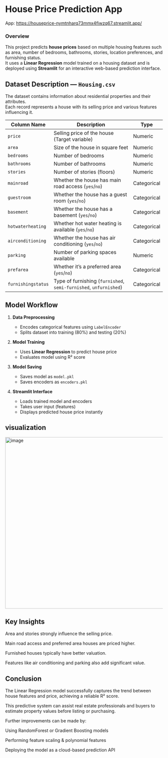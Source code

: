 #  House Price Prediction App
App: https://houseprice-nymtnharq73mmx4fiwzq67.streamlit.app/

###  Overview
This project predicts **house prices** based on multiple housing features such as area, number of bedrooms, bathrooms, stories, location preferences, and furnishing status.  
It uses a **Linear Regression** model trained on a housing dataset and is deployed using **Streamlit** for an interactive web-based prediction interface.

##  Dataset Description — `Housing.csv`

The dataset contains information about residential properties and their attributes.  
Each record represents a house with its selling price and various features influencing it.

| Column Name | Description | Type |
|--------------|-------------|------|
| `price` | Selling price of the house (Target variable) | Numeric |
| `area` | Size of the house in square feet | Numeric |
| `bedrooms` | Number of bedrooms | Numeric |
| `bathrooms` | Number of bathrooms | Numeric |
| `stories` | Number of stories (floors) | Numeric |
| `mainroad` | Whether the house has main road access (`yes`/`no`) | Categorical |
| `guestroom` | Whether the house has a guest room (`yes`/`no`) | Categorical |
| `basement` | Whether the house has a basement (`yes`/`no`) | Categorical |
| `hotwaterheating` | Whether hot water heating is available (`yes`/`no`) | Categorical |
| `airconditioning` | Whether the house has air conditioning (`yes`/`no`) | Categorical |
| `parking` | Number of parking spaces available | Numeric |
| `prefarea` | Whether it’s a preferred area (`yes`/`no`) | Categorical |
| `furnishingstatus` | Type of furnishing (`furnished`, `semi-furnished`, `unfurnished`) | Categorical |

##  Model Workflow

1. **Data Preprocessing**
   - Encodes categorical features using `LabelEncoder`
   - Splits dataset into training (80%) and testing (20%)

2. **Model Training**
   - Uses **Linear Regression** to predict house price
   - Evaluates model using R² score

3. **Model Saving**
   - Saves model as `model.pkl`
   - Saves encoders as `encoders.pkl`

4. **Streamlit Interface**
   - Loads trained model and encoders
   - Takes user input (features)
   - Displays predicted house price instantly
  ## visualization
  <img width="727" height="547" alt="image" src="https://github.com/user-attachments/assets/a0bef15c-85ac-403c-a56a-0f766f3ba603" />

## Key Insights

Area and stories strongly influence the selling price.

Main road access and preferred area houses are priced higher.

Furnished houses typically have better valuation.

Features like air conditioning and parking also add significant value.

##  Conclusion

The Linear Regression model successfully captures the trend between house features and price, achieving a reliable R² score.

This predictive system can assist real estate professionals and buyers to estimate property values before listing or purchasing.

Further improvements can be made by:

Using RandomForest or Gradient Boosting models

Performing feature scaling & polynomial features

Deploying the model as a cloud-based prediction API



